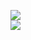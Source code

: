 [![](https://img.shields.io/badge/Made%20With-Github%20Spray-lightgrey.svg?style=for-the-badge&logo=github)](https://github.com/Annihil/github-spray#31498)  
[![](https://i.imgur.com/2DrTn0Z.gif)](https://github.com/Annihil/github-spray)